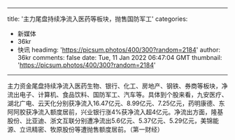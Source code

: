 
---
title: '主力尾盘持续净流入医药等板块，抛售国防军工'
categories: 
 - 新媒体
 - 36kr
 - 快讯
headimg: 'https://picsum.photos/400/300?random=2184'
author: 36kr
comments: false
date: Tue, 11 Jan 2022 06:47:04 GMT
thumbnail: 'https://picsum.photos/400/300?random=2184'
---

<div>   
主力资金尾盘持续净流入医药生物、银行、化工、房地产、钢铁、券商等板块，净流出电子、计算机、食品饮料、国防军工、汽车等。具体到个股来看，九安医疗、湖北广电、云天化分别获净流入16.47亿元、8.99亿元、7.25亿元，药明康德、东阿阿胶获净流入额度居前，兴业银行涨4%获净流入超4亿元。净流出方面，隆基股份、比亚迪、浙文互联分别遭净流出5.6亿元、5.37亿元、5.29亿元，美锦能源、立讯精密、牧原股份等遭抛售额度居前。（第一财经）  
</div>
            